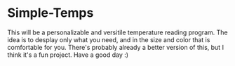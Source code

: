 # Simple-Temps
This will be a personalizable and versitile temperature reading program.
The idea is to desplay only what you need, and in the size and color that is comfortable for you.
There's probably already a better version of this, but I think it's a fun project.
Have a good day :)
